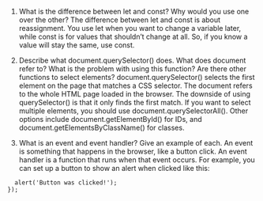 1) What is the difference between let and const? Why would you use one over the other?
The difference between let and const is about reassignment. You use let when you want to change a variable later, while const is for values that shouldn’t change at all. So, if you know a value will stay the same, use const.

2) Describe what document.querySelector() does. What does document refer to? What is the problem with using this function? Are there other functions to select elements?
document.querySelector() selects the first element on the page that matches a CSS selector. The document refers to the whole HTML page loaded in the browser. The downside of using querySelector() is that it only finds the first match. If you want to select multiple elements, you should use document.querySelectorAll(). Other options include document.getElementById() for IDs, and document.getElementsByClassName() for classes.

3) What is an event and event handler? Give an example of each.
An event is something that happens in the browser, like a button click. An event handler is a function that runs when that event occurs. For example, you can set up a button to show an alert when clicked like this:

```button.addEventListener('click', function() {
  alert('Button was clicked!');
});
```